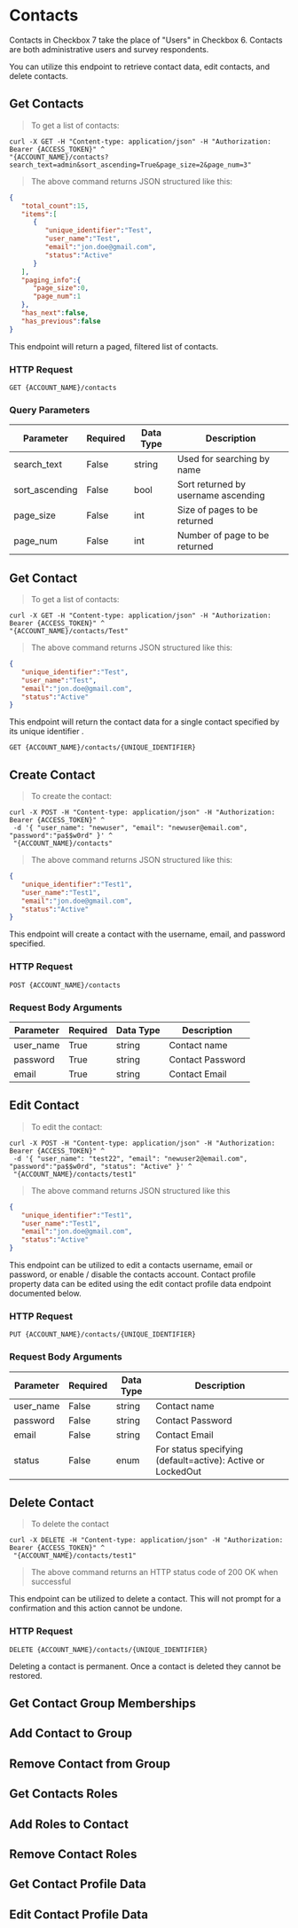 # Contacts

Contacts in Checkbox 7 take the place of "Users" in Checkbox 6. Contacts are both administrative users and survey respondents.

You can utilize this endpoint to retrieve contact data, edit contacts, and delete contacts.

## Get Contacts

> To get a list of contacts: 

```shell
curl -X GET -H "Content-type: application/json" -H "Authorization: Bearer {ACCESS_TOKEN}" ^
"{ACCOUNT_NAME}/contacts?search_text=admin&sort_ascending=True&page_size=2&page_num=3"
```

> The above command returns JSON structured like this: 

```json
{  
   "total_count":15,
   "items":[  
      {  
         "unique_identifier":"Test",
         "user_name":"Test",
         "email":"jon.doe@gmail.com",
         "status":"Active"
      }
   ],
   "paging_info":{  
      "page_size":0,
      "page_num":1
   },
   "has_next":false,
   "has_previous":false
}
```

This endpoint will return a paged, filtered list of contacts.

### HTTP Request

`GET {ACCOUNT_NAME}/contacts`

### Query Parameters

Parameter | Required | Data Type | Description
--------- | ------- | ------- | -----------
search_text | False |  string | Used for searching by name
sort_ascending | False | bool | Sort returned by username ascending
page_size | False  | int | Size of pages to be returned
page_num | False | int | Number of page to be returned

## Get Contact

> To get a list of contacts: 

```shell
curl -X GET -H "Content-type: application/json" -H "Authorization: Bearer {ACCESS_TOKEN}" ^
"{ACCOUNT_NAME}/contacts/Test"
```

> The above command returns JSON structured like this: 

```json
{  
   "unique_identifier":"Test",
   "user_name":"Test",
   "email":"jon.doe@gmail.com",
   "status":"Active"
}
```

This endpoint will return the contact data for a single contact specified by its unique identifier .

`GET {ACCOUNT_NAME}/contacts/{UNIQUE_IDENTIFIER}`

## Create Contact

> To create the contact: 

```shell
curl -X POST -H "Content-type: application/json" -H "Authorization: Bearer {ACCESS_TOKEN}" ^
 -d '{ "user_name": "newuser", "email": "newuser@email.com", "password":"pa$$w0rd" }' ^
 "{ACCOUNT_NAME}/contacts"
```

> The above command returns JSON structured like this:

```json
{  
   "unique_identifier":"Test1",
   "user_name":"Test1",
   "email":"jon.doe@gmail.com",
   "status":"Active"
}
```

This endpoint will create a contact with the username, email, and password specified. 

### HTTP Request

`POST {ACCOUNT_NAME}/contacts`

### Request Body Arguments

Parameter | Required | Data Type | Description
--------- | ------- | ------- | -----------
user_name | True  | string | Contact name
password | True  | string | Contact Password
email | True  | string | Contact Email


## Edit Contact

> To edit the contact: 

```shell
curl -X POST -H "Content-type: application/json" -H "Authorization: Bearer {ACCESS_TOKEN}" ^
 -d '{ "user_name": "test22", "email": "newuser2@email.com", "password":"pa$$w0rd", "status": "Active" }' ^
 "{ACCOUNT_NAME}/contacts/test1"
```

> The above command returns JSON structured like this

```json
{  
   "unique_identifier":"Test1",
   "user_name":"Test1",
   "email":"jon.doe@gmail.com",
   "status":"Active"
}
```

This endpoint can be utilized to edit a contacts username, email or password, or enable / disable the contacts account. Contact profile property data can be edited using the edit contact profile data endpoint documented below.

### HTTP Request

`PUT {ACCOUNT_NAME}/contacts/{UNIQUE_IDENTIFIER}`

### Request Body Arguments

Parameter | Required | Data Type | Description
--------- | ------- | ------- | -----------
user_name | False | string | Contact name
password | False | string | Contact Password
email | False | string | Contact Email
status | False | enum | For status specifying (default=active): Active or LockedOut 


## Delete Contact

> To delete the contact

```shell
curl -X DELETE -H "Content-type: application/json" -H "Authorization: Bearer {ACCESS_TOKEN}" ^
 "{ACCOUNT_NAME}/contacts/test1"
```

> The above command returns an HTTP status code of 200 OK when successful

This endpoint can be utilized to delete a contact. This will not prompt for a confirmation and this action cannot be undone. 

### HTTP Request

` DELETE {ACCOUNT_NAME}/contacts/{UNIQUE_IDENTIFIER} `

<aside class="warning">Deleting a contact is permanent. Once a contact is deleted they cannot be restored.</aside>


## Get Contact Group Memberships
## Add Contact to Group 
## Remove Contact from Group
## Get Contacts Roles
## Add Roles to Contact
## Remove Contact Roles
## Get Contact Profile Data
## Edit Contact Profile Data

